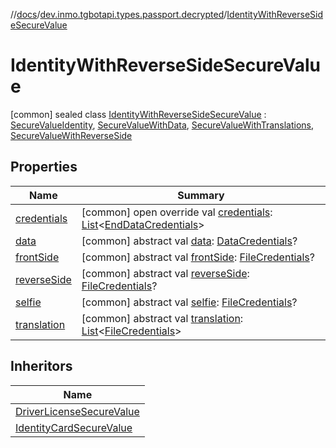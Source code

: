 //[docs](../../../index.md)/[dev.inmo.tgbotapi.types.passport.decrypted](../index.md)/[IdentityWithReverseSideSecureValue](index.md)



# IdentityWithReverseSideSecureValue  
 [common] sealed class [IdentityWithReverseSideSecureValue](index.md) : [SecureValueIdentity](../../dev.inmo.tgbotapi.types.passport.decrypted.abstracts/-secure-value-identity/index.md), [SecureValueWithData](../../dev.inmo.tgbotapi.types.passport.decrypted.abstracts/-secure-value-with-data/index.md), [SecureValueWithTranslations](../../dev.inmo.tgbotapi.types.passport.decrypted.abstracts/-secure-value-with-translations/index.md), [SecureValueWithReverseSide](../../dev.inmo.tgbotapi.types.passport.decrypted.abstracts/-secure-value-with-reverse-side/index.md)   


## Properties  
  
|  Name |  Summary | 
|---|---|
| <a name="dev.inmo.tgbotapi.types.passport.decrypted/IdentityWithReverseSideSecureValue/credentials/#/PointingToDeclaration/"></a>[credentials](credentials.md)| <a name="dev.inmo.tgbotapi.types.passport.decrypted/IdentityWithReverseSideSecureValue/credentials/#/PointingToDeclaration/"></a> [common] open override val [credentials](credentials.md): [List](https://kotlinlang.org/api/latest/jvm/stdlib/kotlin.collections/-list/index.html)<[EndDataCredentials](../../dev.inmo.tgbotapi.types.passport.credentials/-end-data-credentials/index.md)>   <br>|
| <a name="dev.inmo.tgbotapi.types.passport.decrypted/IdentityWithReverseSideSecureValue/data/#/PointingToDeclaration/"></a>[data](index.md#%5Bdev.inmo.tgbotapi.types.passport.decrypted%2FIdentityWithReverseSideSecureValue%2Fdata%2F%23%2FPointingToDeclaration%2F%5D%2FProperties%2F625018081)| <a name="dev.inmo.tgbotapi.types.passport.decrypted/IdentityWithReverseSideSecureValue/data/#/PointingToDeclaration/"></a> [common] abstract val [data](index.md#%5Bdev.inmo.tgbotapi.types.passport.decrypted%2FIdentityWithReverseSideSecureValue%2Fdata%2F%23%2FPointingToDeclaration%2F%5D%2FProperties%2F625018081): [DataCredentials](../../dev.inmo.tgbotapi.types.passport.credentials/-data-credentials/index.md)?   <br>|
| <a name="dev.inmo.tgbotapi.types.passport.decrypted/IdentityWithReverseSideSecureValue/frontSide/#/PointingToDeclaration/"></a>[frontSide](index.md#%5Bdev.inmo.tgbotapi.types.passport.decrypted%2FIdentityWithReverseSideSecureValue%2FfrontSide%2F%23%2FPointingToDeclaration%2F%5D%2FProperties%2F625018081)| <a name="dev.inmo.tgbotapi.types.passport.decrypted/IdentityWithReverseSideSecureValue/frontSide/#/PointingToDeclaration/"></a> [common] abstract val [frontSide](index.md#%5Bdev.inmo.tgbotapi.types.passport.decrypted%2FIdentityWithReverseSideSecureValue%2FfrontSide%2F%23%2FPointingToDeclaration%2F%5D%2FProperties%2F625018081): [FileCredentials](../../dev.inmo.tgbotapi.types.passport.credentials/-file-credentials/index.md)?   <br>|
| <a name="dev.inmo.tgbotapi.types.passport.decrypted/IdentityWithReverseSideSecureValue/reverseSide/#/PointingToDeclaration/"></a>[reverseSide](index.md#%5Bdev.inmo.tgbotapi.types.passport.decrypted%2FIdentityWithReverseSideSecureValue%2FreverseSide%2F%23%2FPointingToDeclaration%2F%5D%2FProperties%2F625018081)| <a name="dev.inmo.tgbotapi.types.passport.decrypted/IdentityWithReverseSideSecureValue/reverseSide/#/PointingToDeclaration/"></a> [common] abstract val [reverseSide](index.md#%5Bdev.inmo.tgbotapi.types.passport.decrypted%2FIdentityWithReverseSideSecureValue%2FreverseSide%2F%23%2FPointingToDeclaration%2F%5D%2FProperties%2F625018081): [FileCredentials](../../dev.inmo.tgbotapi.types.passport.credentials/-file-credentials/index.md)?   <br>|
| <a name="dev.inmo.tgbotapi.types.passport.decrypted/IdentityWithReverseSideSecureValue/selfie/#/PointingToDeclaration/"></a>[selfie](index.md#%5Bdev.inmo.tgbotapi.types.passport.decrypted%2FIdentityWithReverseSideSecureValue%2Fselfie%2F%23%2FPointingToDeclaration%2F%5D%2FProperties%2F625018081)| <a name="dev.inmo.tgbotapi.types.passport.decrypted/IdentityWithReverseSideSecureValue/selfie/#/PointingToDeclaration/"></a> [common] abstract val [selfie](index.md#%5Bdev.inmo.tgbotapi.types.passport.decrypted%2FIdentityWithReverseSideSecureValue%2Fselfie%2F%23%2FPointingToDeclaration%2F%5D%2FProperties%2F625018081): [FileCredentials](../../dev.inmo.tgbotapi.types.passport.credentials/-file-credentials/index.md)?   <br>|
| <a name="dev.inmo.tgbotapi.types.passport.decrypted/IdentityWithReverseSideSecureValue/translation/#/PointingToDeclaration/"></a>[translation](index.md#%5Bdev.inmo.tgbotapi.types.passport.decrypted%2FIdentityWithReverseSideSecureValue%2Ftranslation%2F%23%2FPointingToDeclaration%2F%5D%2FProperties%2F625018081)| <a name="dev.inmo.tgbotapi.types.passport.decrypted/IdentityWithReverseSideSecureValue/translation/#/PointingToDeclaration/"></a> [common] abstract val [translation](index.md#%5Bdev.inmo.tgbotapi.types.passport.decrypted%2FIdentityWithReverseSideSecureValue%2Ftranslation%2F%23%2FPointingToDeclaration%2F%5D%2FProperties%2F625018081): [List](https://kotlinlang.org/api/latest/jvm/stdlib/kotlin.collections/-list/index.html)<[FileCredentials](../../dev.inmo.tgbotapi.types.passport.credentials/-file-credentials/index.md)>   <br>|


## Inheritors  
  
|  Name | 
|---|
| <a name="dev.inmo.tgbotapi.types.passport.decrypted/DriverLicenseSecureValue///PointingToDeclaration/"></a>[DriverLicenseSecureValue](../-driver-license-secure-value/index.md)|
| <a name="dev.inmo.tgbotapi.types.passport.decrypted/IdentityCardSecureValue///PointingToDeclaration/"></a>[IdentityCardSecureValue](../-identity-card-secure-value/index.md)|

